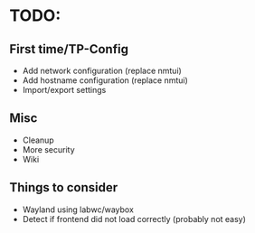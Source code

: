 # TODO:

## First time/TP-Config
- Add network configuration (replace nmtui)
- Add hostname configuration (replace nmtui)
- Import/export settings

## Misc
- Cleanup
- More security
- Wiki

## Things to consider
- Wayland using labwc/waybox
- Detect if frontend did not load correctly (probably not easy)
